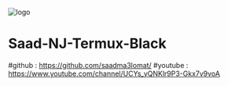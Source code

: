 ![logo](../saad-NG.jpg)
# Saad-NJ-Termux-Black
#github : https://github.com/saadma3lomat/
#youtube : https://www.youtube.com/channel/UCYs_yQNKlr9P3-Gkx7v9voA
